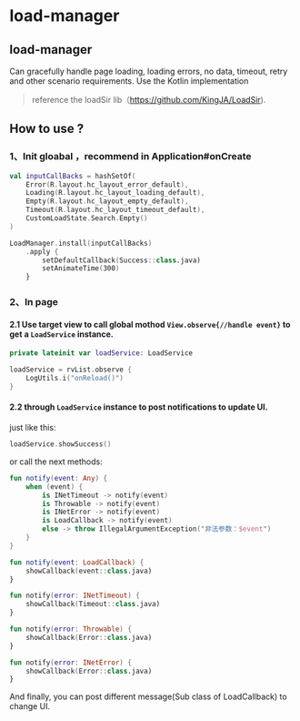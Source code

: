 # load-manager

## load-manager 
Can gracefully handle page loading, loading errors, no data, timeout, retry and other scenario requirements. Use the Kotlin implementation

> reference the loadSir lib（https://github.com/KingJA/LoadSir).

## How to use ?

### 1、Init gloabal ，recommend in Application#onCreate 

```kotlin
val inputCallBacks = hashSetOf(
    Error(R.layout.hc_layout_error_default),
    Loading(R.layout.hc_layout_loading_default),
    Empty(R.layout.hc_layout_empty_default),
    Timeout(R.layout.hc_layout_timeout_default),
    CustomLoadState.Search.Empty()
)

LoadManager.install(inputCallBacks)
    .apply {
        setDefaultCallback(Success::class.java)
        setAnimateTime(300)
    }
```

### 2、In page

#### 2.1 Use target view to call global mothod `View.observe{//handle event}` to get a `LoadService` instance. 
```kotlin
private lateinit var loadService: LoadService
```

```kotlin
loadService = rvList.observe {
    LogUtils.i("onReload()")
}
```
#### 2.2 through `LoadService` instance to post notifications to update UI.

just like this:

```kotlin
loadService.showSuccess()
```

or call the next methods:


```kotlin
fun notify(event: Any) {
    when (event) {
        is INetTimeout -> notify(event)
        is Throwable -> notify(event)
        is INetError -> notify(event)
        is LoadCallback -> notify(event)
        else -> throw IllegalArgumentException("非法参数：$event")
    }
}

fun notify(event: LoadCallback) {
    showCallback(event::class.java)
}

fun notify(error: INetTimeout) {
    showCallback(Timeout::class.java)
}

fun notify(error: Throwable) {
    showCallback(Error::class.java)
}

fun notify(error: INetError) {
    showCallback(Error::class.java)
}
```

And finally, you can post different message(Sub class of LoadCallback) to change UI.
